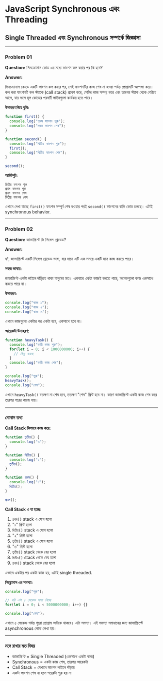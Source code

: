 # JavaScript Synchronous এবং Threading

## Single Threaded এবং Synchronous সম্পর্কে জিজ্ঞাসা

---

### Problem 01
**Question:** সিনক্রোনাস কোড এর মধ্যে ফাংশন কল করার পর কি হবে?

**Answer:** 

সিনক্রোনাস কোডে একটি ফাংশন কল করার পর, সেই ফাংশনটির কাজ শেষ না হওয়া পর্যন্ত প্রোগ্রামটি অপেক্ষা করে। কল করা ফাংশনটি কল স্ট্যাকে (call stack) প্রবেশ করে, সেটির কাজ সম্পন্ন করে এবং তারপর স্ট্যাক থেকে বেরিয়ে আসে, যার ফলে মূল কোডের পরবর্তী লাইনগুলো কার্যকর হতে পারে।

**উদাহরণ দিয়ে বুঝি:**

```javascript
function first() {
  console.log("প্রথম ফাংশন শুরু");
  console.log("প্রথম ফাংশন শেষ");
}

function second() {
  console.log("দ্বিতীয় ফাংশন শুরু");
  first();
  console.log("দ্বিতীয় ফাংশন শেষ");
}

second();
```

**আউটপুট:**
```
দ্বিতীয় ফাংশন শুরু
প্রথম ফাংশন শুরু
প্রথম ফাংশন শেষ
দ্বিতীয় ফাংশন শেষ
```

এখানে দেখা যাচ্ছে `first()` ফাংশন সম্পূর্ণ শেষ হওয়ার পরই `second()` ফাংশনের বাকি কোড চলছে। এটাই synchronous behavior.

---

### Problem 02
**Question:** জাভাস্ক্রিপ্ট কি সিঙ্গেল থ্রেডেড?

**Answer:** 

হ্যাঁ, জাভাস্ক্রিপ্ট একটি সিঙ্গেল থ্রেডেড ভাষা, যার মানে এটি এক সময়ে একটি মাত্র কাজ করতে পারে।

**সহজ ভাষায়:**

জাভাস্ক্রিপ্ট একটা লাইনে দাঁড়িয়ে থাকা মানুষের মত। একবারে একটা কাজই করতে পারে, অনেকগুলো কাজ একসাথে করতে পারে না।

**উদাহরণ:**

```javascript
console.log("কাজ ১");
console.log("কাজ ২");
console.log("কাজ ৩");
```

এখানে কাজগুলো একটার পর একটা হবে, একসাথে হবে না।

**আরেকটা উদাহরণ:**

```javascript
function heavyTask() {
  console.log("ভারী কাজ শুরু");
  for(let i = 0; i < 1000000000; i++) {
    // কিছু করছে
  }
  console.log("ভারী কাজ শেষ");
}

console.log("শুরু");
heavyTask();
console.log("শেষ");
```

এখানে `heavyTask()` যতক্ষণ না শেষ হবে, ততক্ষণ "শেষ" প্রিন্ট হবে না। কারণ জাভাস্ক্রিপ্ট একটা কাজ শেষ করে তারপর পরের কাজে যায়।

---

### বোনাস তথ্য

**Call Stack কিভাবে কাজ করে:**

```javascript
function তৃতীয়() {
  console.log("৩");
}

function দ্বিতীয়() {
  console.log("২");
  তৃতীয়();
}

function প্রথম() {
  console.log("১");
  দ্বিতীয়();
}

প্রথম();
```

**Call Stack এ যা হচ্ছে:**
1. `প্রথম()` stack এ যোগ হলো
2. "১" প্রিন্ট হলো
3. `দ্বিতীয়()` stack এ যোগ হলো
4. "২" প্রিন্ট হলো
5. `তৃতীয়()` stack এ যোগ হলো
6. "৩" প্রিন্ট হলো
7. `তৃতীয়()` stack থেকে বের হলো
8. `দ্বিতীয়()` stack থেকে বের হলো
9. `প্রথম()` stack থেকে বের হলো

এভাবে একটার পর একটা কাজ হয়, এটাই single threaded.

**সিঙ্ক্রোনাস এর সমস্যা:**

```javascript
console.log("শুরু");

// ধরি এটা ৫ সেকেন্ড সময় নিচ্ছে
for(let i = 0; i < 5000000000; i++) {}

console.log("শেষ");
```

এখানে ৫ সেকেন্ড পর্যন্ত পুরো প্রোগ্রাম আটকে থাকবে। এটা সমস্যা। এই সমস্যা সমাধানের জন্য জাভাস্ক্রিপ্টে asynchronous কোড লেখা হয়।

---

### মনে রাখার মত বিষয়

- জাভাস্ক্রিপ্ট = Single Threaded (একসাথে একটা কাজ)
- Synchronous = একটা কাজ শেষ, তারপর আরেকটা
- Call Stack = যেখানে ফাংশন লাইনে দাঁড়ায়
- একটা ফাংশন শেষ না হলে পরেরটা শুরু হয় না